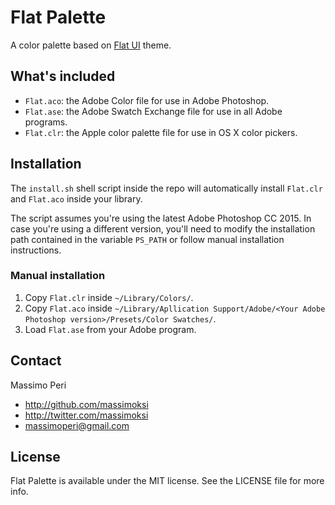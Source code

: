 # Flat Palette

A color palette based on [Flat UI](http://designmodo.github.io/Flat-UI/) theme.

## What's included

- `Flat.aco`: the Adobe Color file for use in Adobe Photoshop.
- `Flat.ase`: the Adobe Swatch Exchange file for use in all Adobe programs.
- `Flat.clr`: the Apple color palette file for use in OS X color pickers.

## Installation

The `install.sh` shell script inside the repo will automatically install `Flat.clr` and `Flat.aco` inside your library.

The script assumes you're using the latest Adobe Photoshop CC 2015. In case you're using a different version, you'll need to modify the installation path contained in the variable `PS_PATH` or follow manual installation instructions.

### Manual installation

1. Copy `Flat.clr` inside `~/Library/Colors/`.
2. Copy `Flat.aco` inside `~/Library/Apllication Support/Adobe/<Your Adobe Photoshop version>/Presets/Color Swatches/`.
3. Load `Flat.ase` from your Adobe program.

## Contact

Massimo Peri

- http://github.com/massimoksi
- http://twitter.com/massimoksi
- massimoperi@gmail.com

## License

Flat Palette is available under the MIT license. See the LICENSE file for more info.
